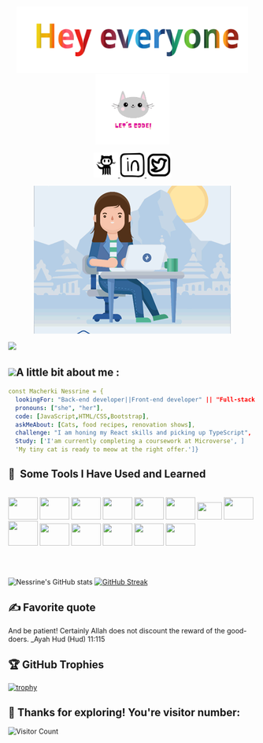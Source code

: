 
<p align="center">
  <img  width="470"  src="./hey everyone.svg"/ >
   <img width="150" src="./output-onlinegiftools.gif"/>
</p>
<p align="center">
<a href="https://github.com/Nessrine88">
  <img height="50" src="./github.png"/>
</a>
<a href="https://www.linkedin.com/in/nessrine-macherki-86959196/">
  <img height="50" src="./linkedin.png"/>
</a>
<a href="https://twitter.com/Nessour88">
  <img height="50" src="./twiter.png"/>
</a>
</p>
<p align="center">
<img src="./R.gif"/>
</p>
<img src="https://t.bkit.co/w_64c16589bb841.gif" border-radius= "50" />
<h2>
<img  width="50" src="https://camo.githubusercontent.com/c4cc8fb0f0c06f0057640b46aab87e483f54e913fdbf52c9ee690c8204c52b44/68747470733a2f2f6769746875622e6769746875626173736574732e636f6d2f696d616765732f6d6f6e612d776869737065722e676966"/>A little bit about me :
</h2>

```yaml 
const Macherki Nessrine = {
  lookingFor: "Back-end developer||Front-end developer" || "Full-stack web developer",
  pronouns: ["she", "her"],
  code: [JavaScript,HTML/CSS,Bootstrap],
  askMeAbout: [Cats, food recipes, renovation shows],
  challenge: "I am honing my React skills and picking up TypeScript",
  Study: ['I'am currently completing a coursework at Microverse', ]
  'My tiny cat is ready to meow at the right offer.']}
 ```

 <h2> 🚀 &nbsp;Some Tools I Have Used and Learned</h2>
<div align="left">
  <br>
<img src="https://cdn.jsdelivr.net/gh/devicons/devicon/icons/react/react-original.svg"  width="60" height="45" />
<img src="https://cdn.jsdelivr.net/gh/devicons/devicon/icons/redux/redux-original.svg" width="60" height="45" />
<img src="https://cdn.jsdelivr.net/gh/devicons/devicon/icons/html5/html5-original-wordmark.svg" width="60" height="45" />
<img src="https://cdn.jsdelivr.net/gh/devicons/devicon/icons/bootstrap/bootstrap-original-wordmark.svg" width="60" height="45" />
<img src="https://cdn.jsdelivr.net/gh/devicons/devicon/icons/figma/figma-original.svg" width="60" height="45" />
<img src="https://cdn.jsdelivr.net/gh/devicons/devicon/icons/css3/css3-original-wordmark.svg"  width="60" height="45" />
<img src="https://cdn.jsdelivr.net/gh/devicons/devicon/icons/javascript/javascript-plain.svg" width="50" height="35" /> 
<img src="https://cdn.jsdelivr.net/gh/devicons/devicon/icons/npm/npm-original-wordmark.svg" width="60" height="45" />
<img src="https://cdn.jsdelivr.net/gh/devicons/devicon/icons/nodejs/nodejs-original-wordmark.svg" width="60" height="50" />
<img src="https://cdn.jsdelivr.net/gh/devicons/devicon/icons/babel/babel-original.svg" width="60" height="45" />
<img src="https://cdn.jsdelivr.net/gh/devicons/devicon/icons/postgresql/postgresql-plain-wordmark.svg" width="60" height="45" />
<img src="https://cdn.jsdelivr.net/gh/devicons/devicon/icons/mysql/mysql-plain.svg"  width="60" height="45"/>
<img src="https://cdn.jsdelivr.net/gh/devicons/devicon/icons/ruby/ruby-plain-wordmark.svg" width="60" height="45" />
<img src="https://cdn.jsdelivr.net/gh/devicons/devicon/icons/rails/rails-original-wordmark.svg" width="60" height="45" />



</div> 


<br> <br>


<div align="left">
  
![Nessrine's GitHub stats](https://github-readme-stats.vercel.app/api?username=Nessrine88&show_icons=true&theme=cobalt) [![GitHub Streak](https://streak-stats.demolab.com/?user=Nessrine88&theme=material)](https://git.io/streak-stats)

</div>


<h2> ✍️ Favorite quote</h2>
<div  background-color="black"; color="white">
And be patient! Certainly Allah does not discount the reward of the good-doers.
  _Ayah Hud (Hud) 11:115

  </div>
<h2>🏆 GitHub Trophies</h2>

  [![trophy](https://github-profile-trophy.vercel.app/?username=Nessrine88)](https://github.com/ryo-ma/github-profile-trophy)
  
<h2>👀 Thanks for exploring! You're visitor number:</h2>

![Visitor Count](https://profile-counter.glitch.me/{Nessrine88}&theme=transparent/count.svg)

